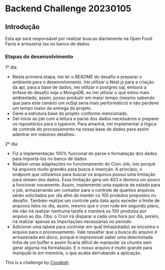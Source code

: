 # Backend Challenge 20230105

## Introdução

Esta api será responsável por realizar buscas diariamente na Open Food Facts e armazená-las no banco de dados.

### Etapas do desenvolvimento

1º dia:
- Nesta primeira etapa, irei ler o README do desafio e preparar o ambiente para o desenvolvimento. Irei utilizar o Nest.js para a criação da api, para a base de dados, irei utilizar o postgres sql, embora a ênfase do desafio seja o MongoDB, eu irei utilizar o que estou mais ambientado, assim, posso produzir em maior tempo (mesmo sabendo que para este cenário um noSql seria mais performático) e não perderei um tempo maior da entrega do projeto.
- Gerei a estrutura base do projeto conforme mencionado.
- Dei inicio ao job com a leitura e parse dos dados necessários e preparei os repositórios para o typeorm. Para amanhã, irei implementar a lógica de controle do processamento na nossa base de dados para assim adentrar em maioires detalhes.

2º dia:
- Fiz a implementação 100% funcional do parse e formatação dos dados para importá-los no banco de dados
- Realizei umas adaptações no funcionamento do Cron Job, isto porquê há arquivos muito grandes para busca e inserção. A princípio, o endpoint que utilizamos para buscar os arquivos possui uma limitação para stream dos dados. Essa limitação gera um 403 e demora um pouco a funcionar novamente. Assim, implementei uma espécie de estado para o job, armazenando um contador para o controle de quantos arquivos serão solicitados por dia afim de manter os 100 produtos propostos no desafio. Também realizei um controle pela data após exceder o limite de arquivos lidos no dia, assim, mesmo que o cron rode em segundo plano, ele não irá realizar nenhuma tarefa e manterá os 100 produtos por arquivo ao dia. Obs: o Cron irá disparar a cada uma hora por dia, porém, irá realizar apenas as importações necessárias no período.
- Adicionei uma tabela para controlar em qual linha(estado) se encontra o arquivo para o processamento. Vale ressaltar que a busca do arquivo é armazenada em disco, porquê é imprevisível saber uma determinada linha de um buffer e assim ficaria difícil de manipular os chunks sem gerar alguma má formatação. E o nosso arquivo é muito grande para manipulá-lo em memória, o que acaba derrubando a aplicação.





This is a challenge by [Coodesh](coodesh.com)




